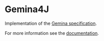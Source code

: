 # Gemina4J

Implementation of the [Gemina specification](https://github.com/andreas19/gemina-spec).

For more information see the [documentation](https://andreas19.github.io/gemina4j/).
